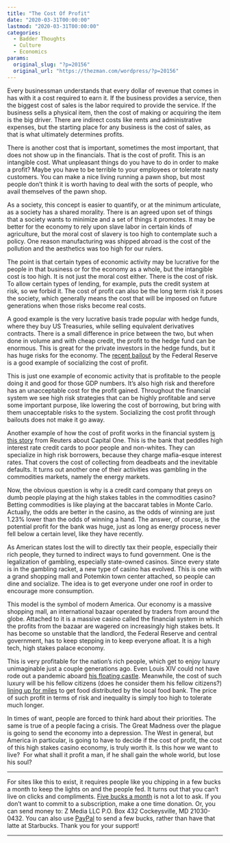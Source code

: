 ```yaml
---
title: "The Cost Of Profit"
date: "2020-03-31T00:00:00"
lastmod: "2020-03-31T00:00:00"
categories:
  - Badder Thoughts
  - Culture
  - Economics
params:
  original_slug: "?p=20156"
  original_url: "https://thezman.com/wordpress/?p=20156"
---
```


Every businessman understands that every dollar of revenue that comes in
has with it a cost required to earn it. If the business provides a
service, then the biggest cost of sales is the labor required to provide
the service. If the business sells a physical item, then the cost of
making or acquiring the item is the big driver. There are indirect costs
like rents and administrative expenses, but the starting place for any
business is the cost of sales, as that is what ultimately determines
profits.

There is another cost that is important, sometimes the most important,
that does not show up in the financials. That is the cost of profit.
This is an intangible cost. What unpleasant things do you have to do in
order to make a profit? Maybe you have to be terrible to your employees
or tolerate nasty customers. You can make a nice living running a pawn
shop, but most people don’t think it is worth having to deal with the
sorts of people, who avail themselves of the pawn shop.

As a society, this concept is easier to quantify, or at the minimum
articulate, as a society has a shared morality. There is an agreed upon
set of things that a society wants to minimize and a set of things it
promotes. It may be better for the economy to rely upon slave labor in
certain kinds of agriculture, but the moral cost of slavery is too high
to contemplate such a policy. One reason manufacturing was shipped
abroad is the cost of the pollution and the aesthetics was too high for
our rulers.

The point is that certain types of economic activity may be lucrative
for the people in that business or for the economy as a whole, but the
intangible cost is too high. It is not just the moral cost either. There
is the cost of risk. To allow certain types of lending, for example,
puts the credit system at risk, so we forbid it. The cost of profit can
also be the long term risk it poses the society, which generally means
the cost that will be imposed on future generations when those risks
become real costs.

A good example is the very lucrative basis trade popular with hedge
funds, where they buy US Treasuries, while selling equivalent
derivatives contracts. There is a small difference in price between the
two, but when done in volume and with cheap credit, the profit to the
hedge fund can be enormous. This is great for the private investors in
the hedge funds, but it has huge risks for the economy. The <a
href="https://www.zerohedge.com/markets/confirmed-fed-bailed-out-hedge-funds-facing-basis-trade-disaster"
rel="noopener noreferrer" target="_blank">recent bailout</a> by the
Federal Reserve is a good example of socializing the cost of profit.

This is just one example of economic activity that is profitable to the
people doing it and good for those GDP numbers. It’s also high risk and
therefore has an unacceptable cost for the profit gained. Throughout the
financial system we see high risk strategies that can be highly
profitable and serve some important purpose, like lowering the cost of
borrowing, but bring with them unacceptable risks to the system.
Socializing the cost profit through bailouts does not make it go away.

Another example of how the cost of profit works in the financial system
<a
href="https://www.reuters.com/article/us-health-coronavirus-capitalone-cftc-ex/exclusive-capital-one-got-cftc-waiver-after-oil-price-plunge-increased-swap-exposure-sources-idUSKBN21D1BC"
rel="noopener noreferrer" target="_blank">is this story</a> from Reuters
about Capital One. This is the bank that peddles high interest rate
credit cards to poor people and non-whites. They can specialize in high
risk borrowers, because they charge mafia-esque interest rates. That
covers the cost of collecting from deadbeats and the inevitable
defaults. It turns out another one of their activities was gambling in
the commodities markets, namely the energy markets.

Now, the obvious question is why is a credit card company that preys on
dumb people playing at the high stakes tables in the commodities casino?
Betting commodities is like playing at the baccarat tables in Monte
Carlo. Actually, the odds are better in the casino, as the odds of
winning are just 1.23% lower than the odds of winning a hand. The
answer, of course, is the potential profit for the bank was huge, just
as long as energy process never fell below a certain level, like they
have recently.

As American states lost the will to directly tax their people,
especially their rich people, they turned to indirect ways to fund
government. One is the legalization of gambling, especially state-owned
casinos. Since every state is in the gambling racket, a new type of
casino has evolved. This is one with a grand shopping mall and Potemkin
town center attached, so people can dine and socialize. The idea is to
get everyone under one roof in order to encourage more consumption.

This model is the symbol of modern America. Our economy is a massive
shopping mall, an international bazaar operated by traders from around
the globe. Attached to it is a massive casino called the financial
system in which the profits from the bazaar are wagered on increasingly
high stakes bets. It has become so unstable that the landlord, the
Federal Reserve and central government, has to keep stepping in to keep
everyone afloat. It is a high tech, high stakes palace economy.

This is very profitable for the nation’s rich people, which get to enjoy
luxury unimaginable just a couple generations ago. Even Louis XIV could
not have rode out a pandemic aboard <a
href="https://www.marketwatch.com/story/as-coronavirus-ravages-the-us-media-mogul-david-geffen-observes-a-sunset-from-his-400-million-superyacht-im-hoping-everybody-is-staying-safe-2020-03-28"
rel="noopener noreferrer" target="_blank">his floating castle</a>.
Meanwhile, the cost of such luxury will be his fellow citizens (does he
consider them his fellow citizens?)
<a href="https://twitter.com/andrewrush/status/1244657465859457024"
rel="noopener noreferrer" target="_blank">lining up for miles</a> to get
food distributed by the local food bank. The price of such profit in
terms of risk and inequality is simply too high to tolerate much longer.

In times of want, people are forced to think hard about their
priorities. The same is true of a people facing a crisis. The Great
Madness over the plague is going to send the economy into a depression.
The West in general, but America in particular, is going to have to
decide if the cost of profit, the cost of this high stakes casino
economy, is truly worth it. Is this how we want to live?  For what shall
it profit a man, if he shall gain the whole world, but lose his soul?

------------------------------------------------------------------------

For sites like this to exist, it requires people like you chipping in a
few bucks a month to keep the lights on and the people fed. It turns out
that you can’t live on clicks and compliments.
<a href="https://www.subscribestar.com/the-z-blog"
rel="noopener noreferrer" target="_blank">Five bucks a month</a> is not
a lot to ask. If you don’t want to commit to a subscription, make a one
time donation. Or, you can send money to: Z Media LLC P.O. Box 432
Cockeysville, MD 21030-0432. You can also use <a
href="https://www.paypal.com/cgi-bin/webscr?cmd=_s-xclick&amp;hosted_button_id=UDAS2Q8JYA6CN&amp;source=url"
rel="noopener noreferrer" target="_blank">PayPal</a> to send a few
bucks, rather than have that latte at Starbucks. Thank you for your
support!

------------------------------------------------------------------------
